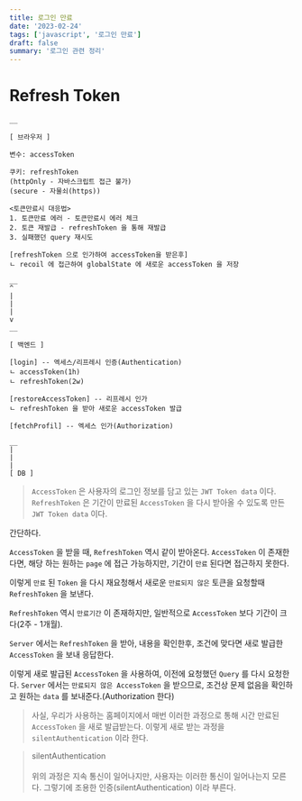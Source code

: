 ```yaml
---
title: 로그인 만료
date: '2023-02-24'
tags: ['javascript', '로그인 만료']
draft: false
summary: '로그인 관련 정리'
---
```


# Refresh Token

```
__

[ 브라우저 ]

변수: accessToken

쿠키: refreshToken
(httpOnly - 자바스크립트 접근 불가)
(secure - 자물쇠(https))

<토큰만료시 대응법>
1. 토큰만료 에러 - 토큰만료시 에러 체크
2. 토큰 재발급 - refreshToken 을 통해 재발급
3. 실패했던 query 재시도

[refreshToken 으로 인가하여 accessToken을 받은후]
ㄴ recoil 에 접근하여 globalState 에 새로운 accessToken 을 저장

__
^ 
|
| 
|
v
__

[ 백엔드 ]

[login] -- 엑세스/리프레시 인증(Authentication) 
ㄴ accessToken(1h)
ㄴ refreshToken(2w)

[restoreAccessToken] -- 리프레시 인가
ㄴ refreshToken 을 받아 새로운 accessToken 발급

[fetchProfil] -- 엑세스 인가(Authorization)

__
|
|
|
[ DB ]

```

> `AccessToken` 은 사용자의 로그인 정보를 담고 있는 `JWT Token data` 이다.
> `RefreshToken` 은 기간이 만료된 `AccessToken` 을 다시 받아올 수 있도록 만든 `JWT Token data` 이다.

간단하다.

`AccessToken` 을 받을 때, `RefreshToken` 역시 같이 받아온다.
`AccessToken` 이 존재한다면, 해당 하는 원하는 `page` 에 접근 가능하지만, 기간이 `만료` 된다면 접근하지 못한다.

이렇게 `만료` 된 `Token` 을 다시 재요청해서 새로운 `만료되지 않은` 토큰을 요청할때 `RefreshToken` 을 보낸다.

`RefreshToken` 역시 `만료기간`  이 존재하지만, 일반적으로 `AccessToken` 보다 기간이 크다(2주 - 1개월).

`Server` 에서는 `RefreshToken` 을 받아, 내용을 확인한후, 조건에 맞다면 새로 발급한 `AccessToken` 을 보내 응답한다.

이렇게 새로 발급된 `AccessToken` 을 사용하여, 이전에 요청했던 `Query` 를 다시 요청한다.
`Server` 에서는 `만료되지 않은 AccessToken` 을 받으므로, 조건상 문제 없음을 확인하고 원하는 `data` 를 보내준다.(Authorization 한다)

> 사실, 우리가 사용하는 홈페이지에서 매번 이러한 과정으로 통해 시간 만료된 `AccessToken` 을 새로 발급받는다. 이렇게 새로 받는 과정을 `silentAuthentication` 이라 한다.

> silentAuthentication <br/><br/>
> 위의 과정은 지속 통신이 일어나지만, 사용자는 이러한 통신이 일어나는지 모른다. 그렇기에 조용한 인증(silentAuthentication) 이라 부른다.
